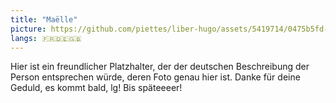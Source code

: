 ```yaml
---
title: "Maëlle"
picture: https://github.com/piettes/liber-hugo/assets/5419714/0475b5fd-b1b5-42fc-a81b-820d62dea40c
langs: 🇫🇷🇩🇪🇬🇧
---
```


Hier ist ein freundlicher Platzhalter, der der deutschen Beschreibung der Person entsprechen würde, deren Foto genau hier ist.
Danke für deine Geduld, es kommt bald, lg!
Bis späteeeer!